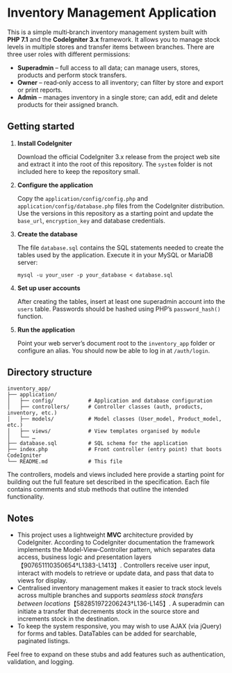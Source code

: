 # Inventory Management Application

This is a simple multi‑branch inventory management system built with **PHP 7.1** and the **CodeIgniter 3.x** framework.  It allows you to manage stock levels in multiple stores and transfer items between branches.  There are three user roles with different permissions:

* **Superadmin** – full access to all data; can manage users, stores, products and perform stock transfers.
* **Owner** – read‑only access to all inventory; can filter by store and export or print reports.
* **Admin** – manages inventory in a single store; can add, edit and delete products for their assigned branch.

## Getting started

1. **Install CodeIgniter**

   Download the official CodeIgniter 3.x release from the project web site and extract it into the root of this repository.  The `system` folder is not included here to keep the repository small.

2. **Configure the application**

   Copy the `application/config/config.php` and `application/config/database.php` files from the CodeIgniter distribution.  Use the versions in this repository as a starting point and update the `base_url`, `encryption_key` and database credentials.

3. **Create the database**

   The file `database.sql` contains the SQL statements needed to create the tables used by the application.  Execute it in your MySQL or MariaDB server:

   ```shell
   mysql -u your_user -p your_database < database.sql
   ```

4. **Set up user accounts**

   After creating the tables, insert at least one superadmin account into the `users` table.  Passwords should be hashed using PHP’s `password_hash()` function.

5. **Run the application**

   Point your web server’s document root to the `inventory_app` folder or configure an alias.  You should now be able to log in at `/auth/login`.

## Directory structure

```
inventory_app/
├── application/
│   ├── config/           # Application and database configuration
│   ├── controllers/      # Controller classes (auth, products, inventory, etc.)
│   ├── models/           # Model classes (User_model, Product_model, etc.)
│   ├── views/            # View templates organised by module
│   └── …
├── database.sql          # SQL schema for the application
├── index.php             # Front controller (entry point) that boots CodeIgniter
└── README.md             # This file
```

The controllers, models and views included here provide a starting point for building out the full feature set described in the specification.  Each file contains comments and stub methods that outline the intended functionality.

## Notes

* This project uses a lightweight **MVC** architecture provided by CodeIgniter.  According to CodeIgniter documentation the framework implements the Model‑View‑Controller pattern, which separates data access, business logic and presentation layers【907651110350654†L1383-L1413】.  Controllers receive user input, interact with models to retrieve or update data, and pass that data to views for display.
* Centralised inventory management makes it easier to track stock levels across multiple branches and supports *seamless stock transfers between locations*【582851972206243†L136-L145】.  A superadmin can initiate a transfer that decrements stock in the source store and increments stock in the destination.
* To keep the system responsive, you may wish to use AJAX (via jQuery) for forms and tables.  DataTables can be added for searchable, paginated listings.

Feel free to expand on these stubs and add features such as authentication, validation, and logging.